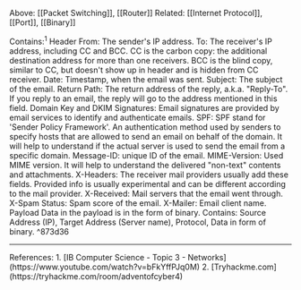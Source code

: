 Above: [[Packet Switching]], [[Router]]
Related: [[Internet Protocol]], [[Port]], [[Binary]]

Contains:$^1$
	Header
		From: The sender's IP address.
		To: The receiver's IP address, including CC and BCC.
			CC is the carbon copy: the additional destination address for more than one receivers.
			BCC is the blind copy, similar to CC, but doesn't show up in header and is hidden from CC receiver.
		Date: Timestamp, when the email was sent.
		Subject: The subject of the email.
		Return Path: 
			The return address of the reply, a.k.a. "Reply-To". 
			If you reply to an email, the reply will go to the address mentioned in this field.
		Domain Key and DKIM Signatures: Email signatures are provided by email services to identify and authenticate emails.
		SPF: 
			SPF stand for 'Sender Policy Framework'.
			An authentication method used by senders to specify hosts that are allowed to send an email on behalf of the domain.
			It will help to understand if the actual server is used to send the email from a specific domain.
		Message-ID: unique ID of the email.
		MIME-Version: 
			Used MIME version.
			It will help to understand the delivered "non-text" contents and attachments.
		X-Headers:
			The receiver mail providers usually add these fields.
			Provided info is usually experimental and can be different according to the mail provider.
		X-Received: Mail servers that the email went through.
		X-Spam Status: Spam score of the email.
		X-Mailer: Email client name.
	Payload
		Data in the payload is in the form of binary.
		Contains:
			Source Address (IP),
			Target Address (Server name),
			Protocol,
			Data in form of binary. ^873d36

<hr>
References:
1. [IB Computer Science - Topic 3 - Networks](https://www.youtube.com/watch?v=bFkYffPJq0M)
2. [Tryhackme.com](https://tryhackme.com/room/adventofcyber4)
